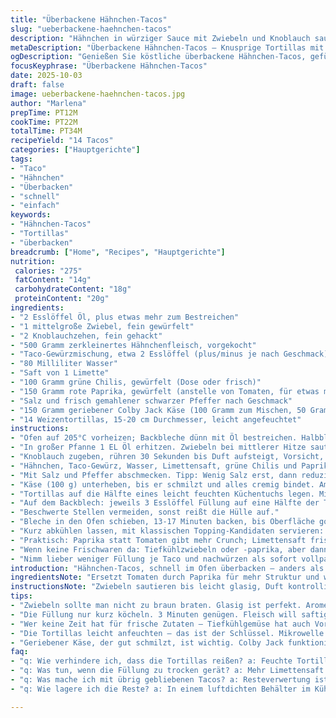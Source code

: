 ```yaml
---
title: "Überbackene Hähnchen-Tacos"
slug: "ueberbackene-haehnchen-tacos"
description: "Hähnchen in würziger Sauce mit Zwiebeln und Knoblauch sautiert, zusammen mit Limettensaft und grünen Chilis. Mit Käse vermischt, in vorgewärmte Tortillas gefüllt, dann knusprig überbacken. Die Zubereitung setzt auf sensorische Hinweise: Zwiebeln weich und duftend, Käse geschmolzen, Tortillas biegsam. Mikro und Backofen im Zusammenspiel, um Bruch zu vermeiden. Ideal für schnelle Abende, ersetzt Tomaten durch frische Paprika für mehr Biss. Die Vorgehensweise punktet mit Minimalaufwand, maximaler Kontrolle, damit keine Tränen beim Aufreißen der Tortilla fließen. "
metaDescription: "Überbackene Hähnchen-Tacos – Knusprige Tortillas mit würziger Füllung; perfekt für schnelle Abende"
ogDescription: "Genießen Sie köstliche überbackene Hähnchen-Tacos, gefüllt mit zartem Hähnchen und Käse; einfach und schnell zubereitet"
focusKeyphrase: "Überbackene Hähnchen-Tacos"
date: 2025-10-03
draft: false
image: ueberbackene-haehnchen-tacos.jpg
author: "Marlena"
prepTime: PT12M
cookTime: PT22M
totalTime: PT34M
recipeYield: "14 Tacos"
categories: ["Hauptgerichte"]
tags:
- "Taco"
- "Hähnchen"
- "Überbacken"
- "schnell"
- "einfach"
keywords:
- "Hähnchen-Tacos"
- "Tortillas"
- "überbacken"
breadcrumb: ["Home", "Recipes", "Hauptgerichte"]
nutrition: 
 calories: "275"
 fatContent: "14g"
 carbohydrateContent: "18g"
 proteinContent: "20g"
ingredients:
- "2 Esslöffel Öl, plus etwas mehr zum Bestreichen"
- "1 mittelgroße Zwiebel, fein gewürfelt"
- "2 Knoblauchzehen, fein gehackt"
- "500 Gramm zerkleinertes Hähnchenfleisch, vorgekocht"
- "Taco-Gewürzmischung, etwa 2 Esslöffel (plus/minus je nach Geschmack)"
- "80 Milliliter Wasser"
- "Saft von 1 Limette"
- "100 Gramm grüne Chilis, gewürfelt (Dose oder frisch)"
- "150 Gramm rote Paprika, gewürfelt (anstelle von Tomaten, für etwas mehr Crunch)"
- "Salz und frisch gemahlener schwarzer Pfeffer nach Geschmack"
- "150 Gramm geriebener Colby Jack Käse (100 Gramm zum Mischen, 50 Gramm zum Bestreuen)"
- "14 Weizentortillas, 15-20 cm Durchmesser, leicht angefeuchtet"
instructions:
- "Ofen auf 205°C vorheizen; Backbleche dünn mit Öl bestreichen. Halbblech 46x33 cm oder zwei normale Backbleche funktionieren gut, kein Anbrennen, knusprig statt angebrannt."
- "In großer Pfanne 1 EL Öl erhitzen. Zwiebeln bei mittlerer Hitze sautieren, bis sie glasig und leicht aromatisch riechen, etwa 4 Minuten – nicht zu braun, sonst bitter."
- "Knoblauch zugeben, rühren 30 Sekunden bis Duft aufsteigt, Vorsicht, verbrennt schnell."
- "Hähnchen, Taco-Gewürz, Wasser, Limettensaft, grüne Chilis und Paprika einrühren. Kurz bei mittlerer Hitze kochen, etwa 3 Minuten. Nicht zu lange, sonst trocknet das Fleisch aus."
- "Mit Salz und Pfeffer abschmecken. Tipp: Wenig Salz erst, dann reduzieren – Gewürz hat auch Salz."
- "Käse (100 g) unterheben, bis er schmilzt und alles cremig bindet. Am besten sofort probieren, verlockend, aber Geduld – sonst fehlt was beim Füllen."
- "Tortillas auf die Hälfte eines leicht feuchten Küchentuchs legen. Mikrowelle 50 Sekunden, bei 30 Sekunden wenden. Genug feuchtigkeit, damit sie elastisch bleiben und beim Falten nicht reißen. Falls noch starr oder spröde, nochmal 10 Sekunden rein."
- "Auf dem Backblech: jeweils 3 Esslöffel Füllung auf eine Hälfte der Tortilla geben. Noch etwas Käse darüberstreuen. Tortilla zuklappen, leicht andrücken und oberhalb mit etwas Öl bestreichen – so werden sie außen knusprig, innen saftig."
- "Beschwerte Stellen vermeiden, sonst reißt die Hülle auf."
- "Bleche in den Ofen schieben, 13-17 Minuten backen, bis Oberfläche goldbraun ist und Ränder knusprig. Kein Wenden nötig. Wenn zu viel rausquillt, schwatzt zu viel Füllung raus – weniger drauf und dicker schichten hilft."
- "Kurz abkühlen lassen, mit klassischen Topping-Kandidaten servieren: scharfe Sauce, Guacamole, Blattsalat, Limettenviertel, Salsa oder Pico de Gallo."
- "Praktisch: Paprika statt Tomaten gibt mehr Crunch; Limettensaft frisch rein, keine künstlichen Aromen."
- "Wenn keine Frischwaren da: Tiefkühlzwiebeln oder -paprika, aber dann Wärmemenge anpassen."
- "Nimm lieber weniger Füllung je Taco und nachwürzen als sofort vollpacken, es kommt aufs Gleichgewicht an."
introduction: "Hähnchen-Tacos, schnell im Ofen überbacken – anders als die üblichen Pfannenreste. Der knackige Überzug, der Käse schmilzt perfekt mit Taco-Gewürz und Limettenfrische. Im Lauf der Jahre gelernt, jede Komponente genau zum richtigen Zeitpunkt zu erwärmen und zusammenzubringen. Der Trick: Tortillas nicht trocken, sondern feucht und kurz in der Mikrowelle machen sie geschmeidig, sonst brechen sie schneller. Frische Paprika ersetzt Tomate für ordentlich Biss und etwas knackiges Gegengewicht zur cremigen Füllung. Das Zusammenspiel von duftender Zwiebel-Knoblauch-Basis und limettigem Kick bringt Leben in den Abend. Tipp: Unbedingt auf Farbe und Textur achten, nicht nur Zeit – der Ofen macht den Rest."
ingredientsNote: "Ersetzt Tomaten durch Paprika für mehr Struktur und weniger Flüssigkeit – verhindert matschige Tacos. Dosengrüne Chilis sind praktisch, frisch besser, je nach Saison. Wasser gibt Saftigkeit ohne Suppeneffekt, nicht zu viel. Taco-Gewürz selbst mischen: Kumin, Paprika, Chili, Knoblauchpulver, Salz – weniger Salz vorsichtig dosieren. Colby Jack schmilzt hervorragend, Gouda oder Cheddar kompatibel, Parmesan zu trocken. Öl fürs Backblech und oberhalb verhindert Austrocknen und gibt goldene Kruste. Frisch gepresster Limettensaft macht Unterschied; Zitronensaft zu sauer, selbst nachwürzen. Tortillas am besten frisch, Plan B: erwärmen, luftdicht lagern, durchfeuchten und mikrowellen auf Weichheit prüfen. Wichtig: Tortillaqualität beeinflusst Rezept stark – weiche, elastische Lieblings-Marken wählen."
instructionsNote: "Zwiebeln sautieren bis leicht glasig, Duft kontrollieren – kein Braun, nicht bitter. Knoblauch geht schnell, Hitze anpassen. Füllung nur kurz erwärmen, um Feuchtigkeit zu erhalten. Käse schmelzen Wärme und Bindung – nichts trockenes, ansonsten vorher leicht ölen. Tortillas feucht halten und Mikrowelle variieren – besser öfter kurz prüfen, als zu trocken. Auf Backblech arbeiten spart Zeit und Aufräumen, alles an einem Ort; Tortilla nach dem Füllen nie zu voll stopfen, sonst bricht sie beim Backen. Öl auf Tortilla gibt knackige Oberfläche, fehlt oft beim Überbacken. Backzeit an Ofentyp anpassen, visuelle Signale: goldene Ränder, Käsebläschen. Wenn zu viel Saft ausrinnt, Füllung anpassen oder vor dem Backen abtupfen. Servieren mit frischen Toppings belebt den Geschmack, ohne extra Aufwand."
tips:
- "Zwiebeln sollte man nicht zu braun braten. Glasig ist perfekt. Aromen entwickeln sich stark, Bitterkeit vermeiden. Hitze anpassen, kontrolliere den Duft. Knoblauch geht schnell; vorsichtig rühren, sonst verbrennt er. Das Aroma verliert alles. Optimale Temperatur ist entscheidend für den Geschmack."
- "Die Füllung nur kurz köcheln. 3 Minuten genügen. Fleisch will saftig bleiben. Zu lange verringert den Genuss. Gewürze und Limettensaft sind wichtig; frische Zutaten machen echt den Unterschied. Vereinfache es, aber unterschätze nie das Timing."
- "Wer keine Zeit hat für frische Zutaten – Tiefkühlgemüse hat auch Vorteile. Zwiebeln oder Paprika aus dem Tiefkühler sind brauchbar. Wärmemengen dann regulieren. Aber achte auf die Textur. Leichte Anpassungen machen viel aus."
- "Die Tortillas leicht anfeuchten – das ist der Schlüssel. Mikrowelle geht schnell. Kontrolliere nach 30 Sekunden. Wenn sie spröde sind, wird's schwer beim Falten. Füllung nicht überladen, sonst gibt's Probleme beim Backen. Weniger ist mehr für den perfekten Biss."
- "Geriebener Käse, der gut schmilzt, ist wichtig. Colby Jack funktioniert super. Gouda oder Cheddar sind ebenfalls Alternativen. Aber Parmesan kann zu trocken werden. Öl auf den Tortillas hilft, trockene Ränder zu vermeiden; wichtig für die Kruste."
faq:
- "q: Wie verhindere ich, dass die Tortillas reißen? a: Feuchte Tortillas sind elastisch. Mikrowelle wird zum Rettungsanker; 30 Sekunden, dann checken. Bei Bedarf nochmals kurz reinlegen."
- "q: Was tun, wenn die Füllung zu trocken gerät? a: Mehr Limettensaft hilft oft. Für Saftigkeit Wasser zufügen. Es ist ein Balanceakt zwischen den Zutaten."
- "q: Was mache ich mit übrig gebliebenen Tacos? a: Resteverwertung ist wichtig. Ofen erwärmen und füllen. Snacks sind praktisch. Immer neues Aroma ausprobieren."
- "q: Wie lagere ich die Reste? a: In einem luftdichten Behälter im Kühlschrank. Maximal 3 Tage; dann durchwärmen. Auch erwärmen und frisch genießen."

---
```

